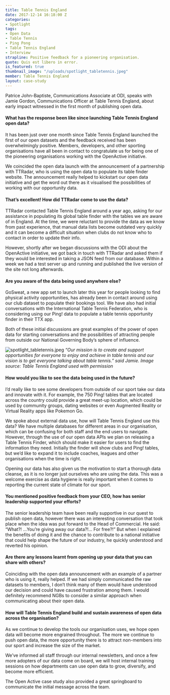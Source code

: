 ```yaml
---
title: Table Tennis England
date: 2017-12-14 16:18:00 Z
categories:
- Spotlight
tags:
- Open Data
- Table Tennis
- Ping Pong
- Table Tennis England
- Interview
strapline: Positive feedback for a pioneering organisation.
quote: Quis est libero in error.
is_featured: true
thumbnail_image: "/uploads/spotlight_tabletennis.jpeg"
member: Table Tennis England
layout: case-study
---
```


Patrice John-Baptiste, Communications Associate at ODI, speaks with Jamie Gordon, Communications Officer at Table Tennis England, about early impact witnessed in the first month of publishing open data.

#### What has the response been like since launching Table Tennis England open data?



It has been just over one month since Table Tennis England launched the first of our open datasets and the feedback received has been overwhelmingly positive. Members, developers, and other sporting organisations have all been in contact to congratulate us for being one of the pioneering organisations working with the OpenActive initiative.

We coincided the open data launch with the announcement of a partnership with TTRadar, who is using the open data to populate its table finder website. The announcement really helped to kickstart our open data initiative and get the word out there as it visualised the possibilities of working with our opportunity data.

#### That’s excellent! How did TTRadar come to use the data?

TTRadar contacted Table Tennis England around a year ago, asking for our assistance in populating its global table finder with the tables we are aware of in England. At the time, we were reluctant to provide the data as we know from past experience, that manual data lists become outdated very quickly and it can become a difficult situation when clubs do not know who to contact in order to update their info.

However, shortly after we began discussions with the ODI about the OpenActive initiative, we got back in touch with TTRadar and asked them if they would be interested in taking a JSON feed from our database. Within a week we had a test server up and running and published the live version of the site not long afterwards.

####  Are you aware of the data being used anywhere else?

GoSweat, a new app set to launch later this year for people looking to find physical activity opportunities, has already been in contact around using our club dataset to populate their bookings tool. We have also had initial conversations with the International Table Tennis Federation, who is considering using our Ping! data to populate a table tennis opportunity finder in their TTX app.

Both of these initial discussions are great examples of the power of open data for starting conversations and the possibilities of attracting people from outside our National Governing Body’s sphere of influence.

![spotlight_tabletennis.jpeg](/uploads/spotlight_tabletennis.jpeg)
*“Our mission is to create and support opportunities for everyone to enjoy and achieve in table tennis and our vision is to get everyone talking about table tennis.” said Jamie. Image source: Table Tennis England used with permission*

#### How would you like to see the data being used in the future?

I’d really like to see some developers from outside of our sport take our data and innovate with it. For example, the 750 Ping! tables that are located across the country could provide a great meet-up location, which could be used by community groups, dating websites or even Augmented Reality or Virtual Reality apps like Pokemon Go.

We spoke about external data use, how will Table Tennis England use this data?
We have multiple databases for different areas in our organisation, which can be confusing for both staff and the end users to navigate. However, through the use of our open data APIs we plan on releasing a Table Tennis Finder, which should make it easier for users to find the information they need. Initially the finder will show clubs and Ping! tables, but we’d like to expand it to include coaches, leagues and other organisations when the time is right.

Opening our data has also given us the motivation to start a thorough data cleanse, as it is no longer just ourselves who are using the data. This was a welcome exercise as data hygiene is really important when it comes to reporting the current state of climate for our sport.

####  You mentioned positive feedback from your CEO, how has senior leadership supported your efforts?

The senior leadership team have been really supportive in our quest to publish open data, however there was an interesting conversation that took place when the idea was put forward to the Head of Commercial. He said: “What?! …You’re giving away our data?!… For free?!” But when I explained the benefits of doing it and the chance to contribute to a national initiative that could help shape the future of our industry, he quickly understood and reverted his opinion.

#### Are there any lessons learnt from opening up your data that you can share with others?

Coinciding with the open data announcement with an example of a partner who is using it, really helped. If we had simply communicated the raw datasets to members, I don’t think many of them would have understood our decision and could have caused frustration among them. I would definitely recommend NGBs to consider a similar approach when communicating about their open data.

#### How will Table Tennis England build and sustain awareness of open data across the organisation?

As we continue to develop the tools our organisation uses, we hope open data will become more engrained throughout. The more we continue to push open data, the more opportunity there is to attract non-members into our sport and increase the size of the market.

We’ve informed all staff through our internal newsletters, and once a few more adopters of our data come on board, we will host internal training sessions on how departments can use open data to grow, diversify, and become more efficient.

The Open Active case study also provided a great springboard to communicate the initial message across the team.